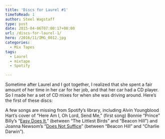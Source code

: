 ```yaml
---
title: 'Discs for Laurel #1'
timeToRead: 1 
author: Steel Wagstaff
type: post
date: 2015-04-06T07:00:17+00:00
url: /discs-for-laurel-1/
hero: /2016/11/IMG_0012.jpg
categories:
  - Mix Tapes
tags:
  - Laurel
  - mixtape
  - Spotify

---
```

Sometime after Laurel and I got together, I realized that she spent a fair amount of her time in her car for her job, and that her car had a CD player. So I made her a set of CD mixes for when she was driving around. Here&#8217;s the first of these discs:



A few songs are missing from Spotify&#8217;s library, including Alvin Youngblood Hart&#8217;s cover of &#8220;Here Am I, Oh Lord, Send Me,&#8221; (first song) Bonnie &#8220;Prince&#8221; Billy&#8217;s &#8220;<a href="https://www.youtube.com/watch?v=ogrzizmWl-8" target="_blank">Easy Does It</a>,&#8221; (between &#8220;The Littlest Birds&#8221; and &#8220;Beacon Hill&#8221;) and Joanna Newsom&#8217;s &#8220;<a href="https://www.youtube.com/watch?v=-LgQhfusf_E" target="_blank">Does Not Suffice</a>&#8221; (between &#8220;Beacon Hill&#8221; and &#8220;Charlie Darwin&#8221;).